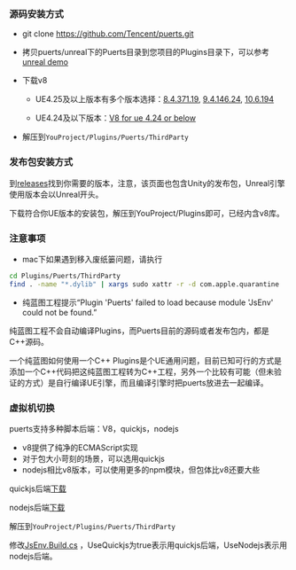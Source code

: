 ### 源码安装方式

* git clone https://github.com/Tencent/puerts.git

* 拷贝puerts/unreal下的Puerts目录到您项目的Plugins目录下，可以参考[unreal demo](https://github.com/chexiongsheng/puerts_unreal_demo)

* 下载v8

    - UE4.25及以上版本有多个版本选择：[8.4.371.19](https://github.com/puerts/backend-v8/releases/download/V8_8.4.371.19_230822/v8_bin_8.4.371.19.tgz), [9.4.146.24](https://github.com/puerts/backend-v8/releases/download/V8_9.4.146.24_240430/v8_bin_9.4.146.24.tgz), [10.6.194](https://github.com/puerts/backend-v8/releases/download/V8_10.6.194_240612/v8_bin_10.6.194.tgz)
    
    - UE4.24及以下版本：[V8 for ue 4.24 or below](https://github.com/puerts/backend-v8/releases/download/v8_for_ue424_or_below/v8_for_ue424_or_below.tgz)
    
* 解压到`YouProject/Plugins/Puerts/ThirdParty`

### 发布包安装方式

到[releases](https://github.com/Tencent/puerts/releases)找到你需要的版本，注意，该页面也包含Unity的发布包，Unreal引擎使用版本会以Unreal开头。

下载符合你UE版本的安装包，解压到YouProject/Plugins即可，已经内含v8库。

### 注意事项

* mac下如果遇到移入废纸篓问题，请执行

~~~bash
cd Plugins/Puerts/ThirdParty
find . -name "*.dylib" | xargs sudo xattr -r -d com.apple.quarantine 
~~~

* 纯蓝图工程提示“Plugin 'Puerts' failed to load because module 'JsEnv' could not be found.”

纯蓝图工程不会自动编译Plugins，而Puerts目前的源码或者发布包内，都是C++源码。

一个纯蓝图如何使用一个C++ Plugins是个UE通用问题，目前已知可行的方式是添加一个C++代码把这纯蓝图工程转为C++工程，另外一个比较有可能（但未验证的方式）是自行编译UE引擎，而且编译引擎时把puerts放进去一起编译。

### 虚拟机切换

puerts支持多种脚本后端：V8，quickjs，nodejs

* v8提供了纯净的ECMAScript实现
* 对于包大小苛刻的场景，可以选用quickjs
* nodejs相比v8版本，可以使用更多的npm模块，但包体比v8还要大些

quickjs后端[下载](https://github.com/puerts/backend-quickjs/releases)

nodejs后端[下载](https://github.com/puerts/backend-nodejs/releases)

解压到`YouProject/Plugins/Puerts/ThirdParty`

修改[JsEnv.Build.cs](https://github.com/Tencent/puerts/blob/master/unreal/Puerts/Source/JsEnv/JsEnv.Build.cs) ，UseQuickjs为true表示用quickjs后端，UseNodejs表示用nodejs后端。